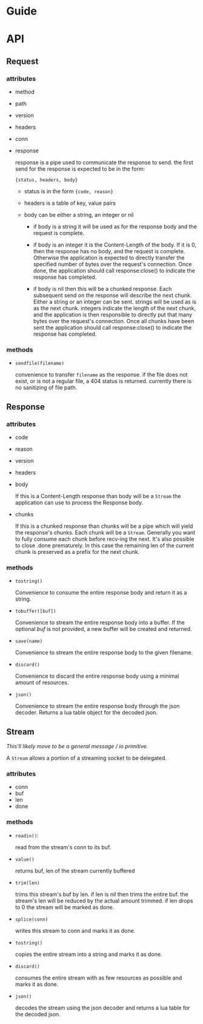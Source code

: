 # Guide


# API

## Request

### attributes

- method
- path
- version
- headers
- conn
- response

    response is a pipe used to communicate the response to send. the first send
    for the response is expected to be in the form:

    `{status, headers, body}`

    - status is in the form `{code, reason}`

    - headers is a table of key, value pairs

    - body can be either a string, an integer or nil

        * if body is a string it will be used as for the response body and the
          request is complete.

        * if body is an integer it is the Content-Length of the body. If it is
          0, then the response has no body, and the request is complete.
          Otherwise the application is expected to directly transfer the
          specified number of bytes over the request's connection. Once done,
          the application should call response:close() to indicate the response
          has completed.

        * if body is nil then this will be a chunked response. Each subsequent
          send on the response will describe the next chunk. Either a string or
          an integer can be sent. strings will be used as is as the next chunk.
          integers indicate the length of the next chunk, and the application
          is then responsible to directly put that many bytes over the
          request's connection. Once all chunks have been sent the application
          should call response:close() to indicate the response has completed.

### methods

- `sendfile(filename)`

    convenience to transfer `filename` as the response. if the file does not
    exist, or is not a regular file, a 404 status is returned. currently there
    is no sanitizing of file path.

## Response

### attributes

- code
- reason
- version
- headers

- body

    If this is a Content-Length response than body will be a `Stream` the
    application can use to process the Response body.

- chunks

    If this is a chunked response than chunks will be a pipe which will yield
    the response's chunks. Each chunk will be a `Stream`. Generally you want to
    fully consume each chunk before recv-ing the next. It's also possible to
    close .done prematurely. In this case the remaining len of the current
    chunk is preserved as a prefix for the next chunk.


### methods

- `tostring()`

    Convenience to consume the entire response body and return it as a string.

- `tobuffer([buf])`

    Convenience to stream the entire response body into a buffer. If the
    optional *buf* is not provided, a new buffer will be created and returned.

- `save(name)`

    Convenience to stream the entire response body to the given filename.

- `discard()`

    Convenience to discard the entire response body using a minimal amount of
    resources.

- `json()`

    Convenience to stream the entire response body through the json decoder.
    Returns a lua table object for the decoded json.


## Stream

*This'll likely move to be a general message / io primitive.*

A `Stream` allows a portion of a streaming socket to be delegated.

### attributes

- conn
- buf
- len
- done

### methods

- `readin()`:

    read from the stream's conn to its buf.

- `value()`

    returns buf, len of the stream currently buffered

- `trim(len)`

    trims this stream's buf by len. if len is nil then trims the entire buf.
    the stream's len will be reduced by the actual amount trimmed. if len drops
    to 0 the stream will be marked as done.

- `splice(conn)`

    writes this stream to conn and marks it as done.

- `tostring()`

    copies the entire stream into a string and marks it as done.

- `discard()`

    consumes the entire stream with as few resources as possible and marks it
    as done.

- `json()`

    decodes the stream using the json decoder and returns a lua table for the
    decoded json.
